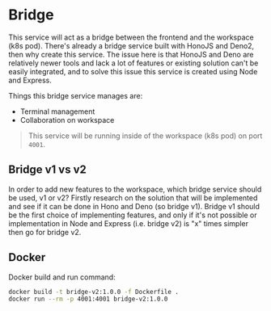 # Bridge

This service will act as a bridge between the frontend and the workspace (k8s pod). There's already a bridge service built with HonoJS and Deno2, then why create this service. The issue here is that HonoJS and Deno are relatively newer tools and lack a lot of features or existing solution can't be easily integrated, and to solve this issue this service is created using Node and Express.

Things this bridge service manages are:

- Terminal management
- Collaboration on workspace

> This service will be running inside of the workspace (k8s pod) on port `4001`.

## Bridge v1 vs v2

In order to add new features to the workspace, which bridge service should be used, v1 or v2? Firstly research on the solution that will be implemented and see if it can be done in Hono and Deno (so bridge v1). Bridge v1 should be the first choice of implementing features, and only if it's not possible or implementation in Node and Express (i.e. bridge v2) is "x" times simpler then go for bridge v2.

## Docker

Docker build and run command:

```bash
docker build -t bridge-v2:1.0.0 -f Dockerfile .
docker run --rm -p 4001:4001 bridge-v2:1.0.0
```
